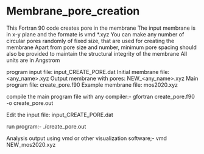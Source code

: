 # Membrane_pore_creation
This Fortran 90 code creates pore in the membrane
The input membrane is in x-y plane and the formate is vmd *.xyz
You can make any number of circular pores randomly of fixed size, that are used for creating the membrane
Apart from pore size and number, minimum pore spacing should also be provided to maintain the structural integrity of the membrane
All units are in Angstrom

program input file: input_CREATE_PORE.dat
Initial membrane file:  <any_name>.xyz
Output membrane with pores: NEW_<any_name>.xyz
Main program file: create_pore.f90
Example membrane file: mos2020.xyz

compile the main program file with any compiler:-
gfortran create_pore.f90 -o create_pore.out

Edit the input file: input_CREATE_PORE.dat

run program:-
./create_pore.out

Analysis output using vmd or other visualization software;-
vmd NEW_mos2020.xyz
